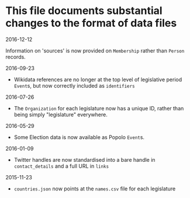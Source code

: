 ﻿# This file documents substantial changes to the format of data files

2016-12-12

Information on 'sources' is now provided on `Membership` rather than
`Person` records.

2016-09-23

* Wikidata references are no longer at the top level of legislative
period `Event`s, but now correctly included as `identifiers`

2016-07-26

* The `Organization` for each legislature now has a unique ID, rather
than being simply "legislature" everywhere.

2016-05-29

* Some Election data is now available as Popolo `Event`s.

2016-01-09

* Twitter handles are now standardised into a bare handle in
`contact_details` and a full URL in `links`

2015-11-23

* `countries.json` now points at the `names.csv` file for each
legislature
